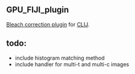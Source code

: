 ## GPU_FIJI_plugin

[Bleach correction plugin](https://github.com/fiji/CorrectBleach) for [CLIJ](https://github.com/clij/clij-plugin-template).

## todo:
* include histogram matching method
* include handler for multi-t and multi-c images


